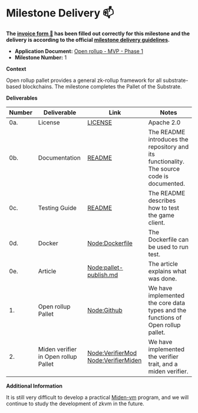 # Milestone Delivery :mailbox:

**The [invoice form :pencil:](https://docs.google.com/forms/d/e/1FAIpQLSfmNYaoCgrxyhzgoKQ0ynQvnNRoTmgApz9NrMp-hd8mhIiO0A/viewform) has been filled out correctly for this milestone and the delivery is according to the official [milestone delivery guidelines](https://github.com/w3f/Grants-Program/blob/master/docs/Support%20Docs/milestone-deliverables-guidelines.md).**

- **Application Document:** [Open rollup - MVP - Phase 1](https://github.com/w3f/Grants-Program/blob/master/applications/openrollup-mvp-phase-1.md)
- **Milestone Number:** 1

**Context**

Open rollup pallet provides a general zk-rollup framework for all substrate-based blockchains. The milestone completes the Pallet of the Substrate.

**Deliverables**

| Number | Deliverable                          | Link                                    | Notes                                                                                      |
| ------ | ------------------------------------ | --------------------------------------- | ------------------------------------------------------------------------------------------ |
| 0a.    | License                              | [LICENSE]                               | Apache 2.0                                                                                 |
| 0b.    | Documentation                        | [README]                                | The README introduces the repository and its functionality. The source code is documented. |
| 0c.    | Testing Guide                        | [README]                                | The README describes how to test the game client.                                          |
| 0d.    | Docker                               | [Node:Dockerfile]                       | The Dockerfile can be used to run test.                                                    |
| 0e.    | Article                              | [Node:pallet-publish.md]                | The article explains what was done.                                                        |
| 1.     | Open rollup Pallet                   | [Node:Github]                           | We have implemented the core data types and the functions of Open rollup pallet.           |
| 2.     | Miden verifier in Open rollup Pallet | [Node:VerifierMod] [Node:VerifierMiden] | We have implemented the verifier trait, and a miden verifier.                              |

[License]: https://github.com/open-rollup/pallet-open-rollup/blob/w3f-grant-phase-1-milestone-1/LICENSE
[README]: https://github.com/open-rollup/pallet-open-rollup/blob/w3f-grant-phase-1-milestone-1/README.md
[Node:Dockerfile]: https://github.com/open-rollup/pallet-open-rollup/blob/w3f-grant-phase-1-milestone-1/Dockerfile
[Node:pallet-publish.md]: https://github.com/open-rollup/blog/blob/main/pallet-publish.md
[Node:Github]: https://github.com/open-rollup/pallet-open-rollup/tree/w3f-grant-phase-1-milestone-1
[Node:VerifierMod]: https://github.com/open-rollup/pallet-open-rollup/blob/w3f-grant-phase-1-milestone-1/src/verifier/mod.rs
[Node:VerifierMiden]: https://github.com/open-rollup/pallet-open-rollup/blob/w3f-grant-phase-1-milestone-1/src/verifier/miden_verifier.rs

**Additional Information**

It is still very difficult to develop a practical [Miden-vm](https://github.com/0xPolygonMiden/miden-vm) program, and we will continue to study the development of zkvm in the future.
